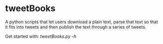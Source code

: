 # tweetBooks
A python scripts that let users download a plain text, parse that text so that it fits into tweets and then publish the text through a series of tweets. 

Get started with:
    *tweetBooks.py -h*
